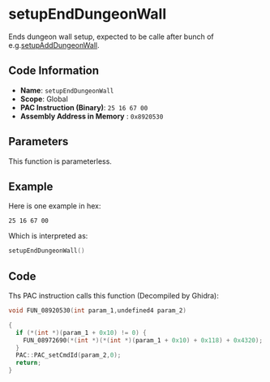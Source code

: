 # setupEndDungeonWall

Ends dungeon wall setup, expected to be calle after bunch of e.g.[setupAddDungeonWall](./setupadddungeonwall.md).

## Code Information

- **Name**: `setupEndDungeonWall`
- **Scope**: Global
- **PAC Instruction (Binary)**: `25 16 67 00`
- **Assembly Address in Memory** : `0x8920530`

## Parameters

This function is parameterless.


## Example

Here is one example in hex:

```25 16 67 00```

Which is interpreted as:

```c
setupEndDungeonWall()
```

## Code

Ths PAC instruction calls this function (Decompiled by Ghidra):

```c
void FUN_08920530(int param_1,undefined4 param_2)

{
  if (*(int *)(param_1 + 0x10) != 0) {
    FUN_08972690(*(int *)(*(int *)(param_1 + 0x10) + 0x118) + 0x4320);
  }
  PAC::PAC_setCmdId(param_2,0);
  return;
}
```

